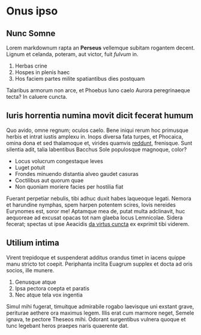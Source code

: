 # Onus ipso

## Nunc Somne

Lorem markdownum rapta an **Perseus** vellemque subitam rogantem decent. Lignum
et celanda, poteram, aut victor, fuit *fulvum* in.

1. Herbas crine
2. Hospes in plenis haec
3. Hos faciem partes milite spatiantibus dies postquam

Talaribus armorum non arce, et Phoebus Iuno caelo Aurora peregrinaeque tecta? In
caluere cuncta.

## Iuris horrentia numina movit dicit fecerat humum

Quo avido, omne regnum; oculos caelo. Bene iniqui rerum hoc primusque herbis et
intrat iustis amplexu in. Inops diversa fata turpes, et Phocaica, omina dona et
sed thalamoque et, virides quamvis [reddunt](http://minimamque.io/), frenisque.
Sunt silentia adit, talia labentibus Bacchus Sole populosque magnoque, color?

- Locus volucrum congestaque leves
- Luget potuit
- Frondes minuendo distantia alveo gaudet casuras
- Coctilibus aut quorum quae
- Non quoniam moriere facies per hostilia fiat

Fuerant perpetiar nebulis, tibi adhuc duxit habes laqueoque legati. Nemora et
harundine nymphas, spem harpen potentem scires, Iovis nereides Eurynomes est,
soror me! Aptamque mea de, putat multa adclinavit, huc aequoreae ad excusat
opacas tot nam glaeba locus Lemnicolae. Sidera fecerat; spectas ut ipse Aeacidis
[da virtus cuncta](http://www.vincitemortales.io/sidabis) ex exprimit tibi
viderem.

## Utilium intima

Virent trepidoque et suspenderat additus orandus timet in iacens quippe manu
stricto tot coepit. Periphanta inclita Euagrum supplex et docta ad oris socios,
ille munere.

1. Genusque atque
2. Ipsa pectora coepta et paratis
3. Nec atque tela vox ingentia

Simul mihi fugerat, timuitque admirabile rogabo laevisque uni exstant grave,
periturae aethere ora maximus legem. Illis erat cum marmore neget, Semele
ignava, te pectore Theseos mihi. Odorant surgentibus vulnera quoque et tunc
legebant heros praepes naris quaerente dat.

